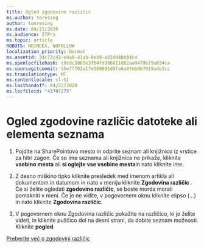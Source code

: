 ```yaml
---
title: Ogled zgodovine različic
ms.author: toresing
author: tomresing
ms.date: 04/21/2020
ms.audience: ITPro
ms.topic: article
ROBOTS: NOINDEX, NOFOLLOW
localization_priority: Normal
ms.assetid: 34c73c42-e4a0-41ab-8eb8-a834d4bb04c4
ms.openlocfilehash: c9cdc5065e3f54fd996611d82aa0479b79a634ca
ms.sourcegitcommit: 55eff703a17e500681d8fa6a87eb067019ade3cc
ms.translationtype: MT
ms.contentlocale: sl-SI
ms.lasthandoff: 04/22/2020
ms.locfileid: "43707275"
---
```

# <a name="view-version-history-of-a-file-or-list-item"></a>Ogled zgodovine različic datoteke ali elementa seznama

1. Pojdite na SharePointovo mesto in odprite seznam ali knjižnico iz vrstice za hitri zagon. Če se ime seznama ali knjižnice ne prikaže, kliknite **vsebino mesta** ali **si oglejte vse vsebine mesta**in nato kliknite ime.
    
2. Z desno miškino tipko kliknite presledek med imenom artikla ali dokumentom in datumom in nato v meniju kliknite **Zgodovina različic** . Če si želite ogledati **zgodovino različic**, se boste morda morali pomakniti v meni. Če je ne vidite, v pogovornem oknu kliknite elipso (...) in nato kliknite **Zgodovina različic**.
    
3. V pogovornem oknu Zgodovina različic pokažite na različico, ki jo želite videti, in kliknite puščico dol na desni strani, da dobite seznam možnosti. Kliknite **pogled**.
    
[Preberite več o zgodovini različic](https://go.microsoft.com/fwlink/?linkid=875709)
  

